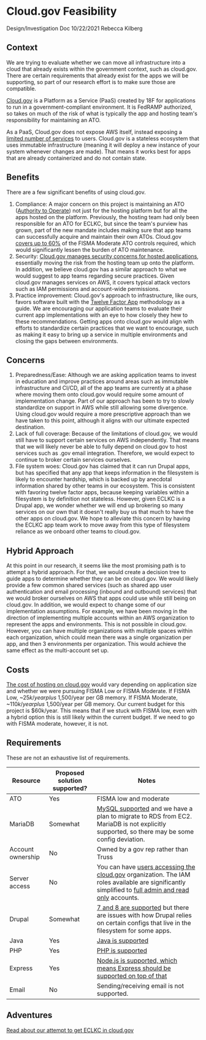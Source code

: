 # Cloud.gov Feasibility

Design/Investigation Doc
10/22/2021
Rebecca Kilberg

## Context

We are trying to evaluate whether we can move all infrastructure into a cloud that already exists within the government context, such as cloud.gov. There are certain requirements that already exist for the apps we will be supporting, so part of our research effort is to make sure those are compatible.

[Cloud.gov](https://cloud.gov/) is a Platform as a Service (PaaS) created by 18F for applications to run in a government-compliant environment. It is FedRAMP authorized, so takes on much of the risk of what is typically the app and hosting team's responsibility for maintaining an ATO.

As a PaaS, Cloud.gov does not expose AWS itself, instead exposing a [limited number of services](https://cloud.gov/docs/services/intro/) to users. Cloud.gov is a stateless ecosystem that uses immutable infrastructure (meaning it will deploy a new instance of your system whenever changes are made). That means it works best for apps that are already containerized and do not contain state.

## Benefits

There are a few significant benefits of using cloud.gov.

1. Compliance: A major concern on this project is maintaining an ATO ([Authority to Operate](https://www.acf.hhs.gov/digital-toolbox/content/acronyms)) not just for the hosting platform but for all the apps hosted on the platform. Previously, the hosting team had only been responsible for an ATO for ECLKC, but since the team's purview has grown, part of the new mandate includes making sure that app teams can successfully acquire and maintain their own ATOs. Cloud.gov [covers up to 60%](https://cloud.gov/docs/overview/cloudgov-benefits/#2-compliance-with-federal-requirements) of the FISMA Moderate ATO controls required, which would significantly lessen the burden of ATO maintenance.
1. Security: [Cloud.gov manages security concerns for hosted applications](https://cloud.gov/docs/overview/cloudgov-benefits/#1-security), essentially moving the risk from the hosting team up onto the platform. In addition, we believe cloud.gov has a similar approach to what we would suggest to app teams regarding secure practices. Given cloud.gov manages services on AWS, it covers typical attack vectors such as IAM permissions and account-wide permissions.
1. Practice improvement: Cloud.gov's approach to infrastructure, like ours, favors software built with the [Twelve Factor App](https://12factor.net/) methodology as a guide. We are encouraging our application teams to evaluate their current app implementations with an eye to how closely they hew to these recommendations. Getting apps onto cloud.gov would align with efforts to standardize certain practices that we want to encourage, such as making it easy to bring up a service in multiple environments and closing the gaps between environments.

## Concerns

1. Preparedness/Ease: Although we are asking application teams to invest in education and improve practices around areas such as immutable infrastructure and CI/CD, all of the app teams are currently at a phase where moving them onto cloud.gov would require some amount of implementation change. Part of our approach has been to try to slowly standardize on support in AWS while still allowing some divergence. Using cloud.gov would require a more prescriptive approach than we have taken to this point, although it aligns with our ultimate expected destination.
1. Lack of full coverage: Because of the limitations of cloud.gov, we would still have to support certain services on AWS independently. That means that we will likely never be able to fully depend on cloud.gov to host services such as .gov email integration. Therefore, we would expect to continue to broker certain services ourselves.
1. File system woes: Cloud.gov has claimed that it can run Drupal apps, but has specified that any app that keeps information in the filesystem is likely to encounter hardship, which is backed up by anecdotal information shared by other teams in our ecosystem. This is consistent with favoring twelve factor apps, because keeping variables within a filesystem is by definition not stateless. However, given ECLKC is a Drupal app, we wonder whether we will end up brokering so many services on our own that it doesn't really buy us that much to have the other apps on cloud.gov. We hope to alleviate this concern by having the ECLKC app team work to move away from this type of filesystem reliance as we onboard other teams to cloud.gov.

## Hybrid Approach

At this point in our research, it seems like the most promising path is to attempt a hybrid approach. For that, we would create a decision tree to guide apps to determine whether they can be on cloud.gov. We would likely provide a few common shared services (such as shared app user authentication and email processing (inbound and outbound) services) that we would broker ourselves on AWS that apps could use while still being on cloud.gov.
In addition, we would expect to change some of our implementation assumptions. For example, we have been moving in the direction of implementing multiple accounts within an AWS organization to represent the apps and environments. This is not possible in cloud.gov. However, you can have multiple organizations with multiple spaces within each organization, which could mean there was a single organization per app, and then 3 environments per organization. This would achieve the same effect as the multi-account set up.

## Costs

[The cost of hosting on cloud.gov](https://cloud.gov/pricing/) would vary depending on application size and whether we were pursuing FISMA Low or FISMA Moderate. If FISMA Low, ~$25k/year plus ~$1,500/year per GB memory. If FISMA Moderate, ~$110k/year plus ~$1,500/year per GB memory. Our current budget for this project is $60k/year. This means that if we stuck with FISMA low, even with a hybrid option this is still likely within the current budget. If we need to go with FISMA moderate, however, it is not.

## Requirements

These are not an exhaustive list of requirements.


| Resource          | Proposed solution supported? | Notes                                                                                                                                                                                                                                                                                              |
|-------------------|------------------------------|----------------------------------------------------------------------------------------------------------------------------------------------------------------------------------------------------------------------------------------------------------------------------------------------------|
| ATO               | Yes                          | FISMA low and moderate                                                                                                                                                                                                                                                                             |
| MariaDB           | Somewhat                          | [MySQL supported](https://cloud.gov/docs/services/relational-database/) and we have a plan to migrate to RDS from EC2. MariaDB is not explicitly supported, so there may be some config deviation.                                                                                                                                                                            |
| Account ownership | No                           | Owned by a gov rep rather than Truss                                                                                                                                                                                                                                                               |
| Server access     | No                           | You can have [users accessing the cloud.gov](https://cloud.gov/docs/orgs-spaces/roles/) organization. The IAM roles available are significantly simplified to [full admin and read only](https://cloud.gov/docs/ops/aws-onboarding/) accounts.                                                     |
| Drupal            | Somewhat                          | [7 and 8 are supported](https://cloud.gov/docs/deployment/frameworks/) but there are issues with how Drupal relies on certain configs that live in the filesystem for some apps. |
| Java              | Yes                          | [Java is supported](https://cloud.gov/docs/deployment/frameworks/)                                                                                                                                                                                                                                 |
| PHP              | Yes                          | [PHP is supported](https://cloud.gov/docs/deployment/frameworks/)                                                                                                                                                                                                                                 |
| Express           | Yes                           | [Node.js is supported, which means Express should be supported on top of that](https://cloud.gov/docs/deployment/frameworks/)                                                                                                                                                                                                           |
| Email         | No                           | Sending/receiving email is not supported.                                                                                                                                                                                                           |


## Adventures

[Read about our attempt to get ECLKC in cloud.gov](../research/applications/eclkc-cloudgov)